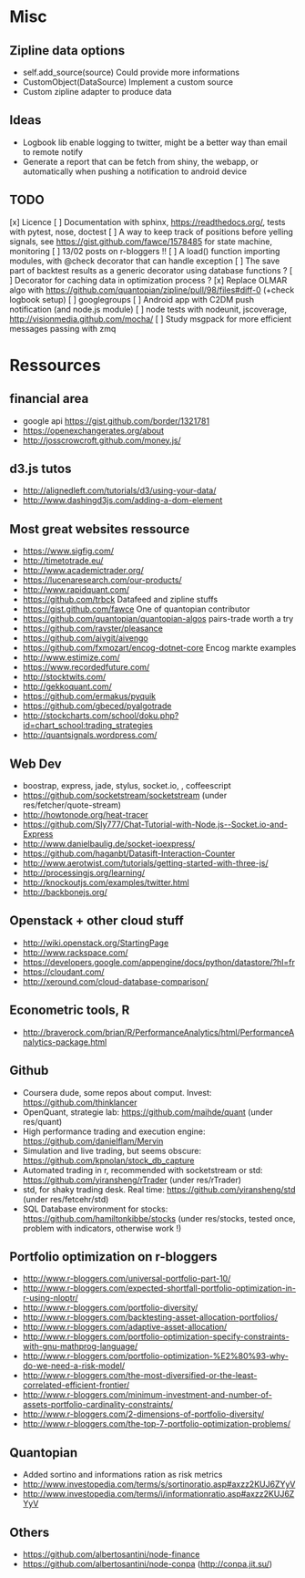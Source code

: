 Misc
====

Zipline data options
--------------------

* self.add_source(source)   Could provide more informations
* CustomObject(DataSource)  Implement a custom source 
* Custom zipline adapter to produce data

Ideas
-----

* Logbook lib enable logging to twitter, might be a better way than email to remote notify
* Generate a report that can be fetch from shiny, the webapp, or automatically when pushing a notification to android device

TODO
----

[x] Licence
[ ] Documentation with sphinx, https://readthedocs.org/, tests with pytest, nose, doctest
[ ] A way to keep track of positions before yelling signals, see https://gist.github.com/fawce/1578485 for state machine, monitoring
[ ] 13/02 posts on r-bloggers !!
[ ] A load() function importing modules, with @check decorator that can handle exception
[ ] The save part of backtest results as a generic decorator using database functions ?
[ ] Decorator for caching data in optimization process ?
[x] Replace OLMAR algo with https://github.com/quantopian/zipline/pull/98/files#diff-0 (+check logbook setup)
[ ] googlegroups 
[ ] Android app with C2DM push notification (and node.js module)
[ ] node tests with nodeunit, jscoverage, http://visionmedia.github.com/mocha/
[ ] Study msgpack for more efficient messages passing with zmq


Ressources
==========

financial area
--------------

* google api https://gist.github.com/border/1321781
* https://openexchangerates.org/about
* http://josscrowcroft.github.com/money.js/


d3.js tutos
-----------

* http://alignedleft.com/tutorials/d3/using-your-data/
* http://www.dashingd3js.com/adding-a-dom-element

Most great websites ressource
-----------------------------

* https://www.sigfig.com/
* http://timetotrade.eu/
* http://www.academictrader.org/
* https://lucenaresearch.com/our-products/
* http://www.rapidquant.com/
* https://github.com/trbck    Datafeed and zipline stuffs
* https://gist.github.com/fawce   One of quantopian contributor
* https://github.com/quantopian/quantopian-algos    pairs-trade worth a try
* https://github.com/ravster/pleasance
* https://github.com/aivgit/aivengo
* https://github.com/fxmozart/encog-dotnet-core    Encog markte examples
* http://www.estimize.com/
* https://www.recordedfuture.com/
* http://stocktwits.com/
* http://gekkoquant.com/
* https://github.com/ermakus/pyquik
* https://github.com/gbeced/pyalgotrade
* http://stockcharts.com/school/doku.php?id=chart_school:trading_strategies
* http://quantsignals.wordpress.com/

Web Dev
-------

* boostrap, express, jade, stylus, socket.io, , coffeescript
* https://github.com/socketstream/socketstream (under res/fetcher/quote-stream)
* http://howtonode.org/heat-tracer
* https://github.com/Sly777/Chat-Tutorial-with-Node.js--Socket.io-and-Express
* http://www.danielbaulig.de/socket-ioexpress/
* https://github.com/haganbt/Datasift-Interaction-Counter
* http://www.aerotwist.com/tutorials/getting-started-with-three-js/
* http://processingjs.org/learning/
* http://knockoutjs.com/examples/twitter.html
* http://backbonejs.org/

Openstack + other cloud stuff
-----------------------------

* http://wiki.openstack.org/StartingPage
* http://www.rackspace.com/
* https://developers.google.com/appengine/docs/python/datastore/?hl=fr
* https://cloudant.com/
* http://xeround.com/cloud-database-comparison/

Econometric tools, R
--------------------

* http://braverock.com/brian/R/PerformanceAnalytics/html/PerformanceAnalytics-package.html

Github
------

* Coursera dude, some repos about comput. Invest: https://github.com/thinklancer
* OpenQuant, strategie lab: https://github.com/maihde/quant (under res/quant)
* High performance trading and execution engine: https://github.com/danielflam/Mervin
* Simulation and live trading, but seems obscure: https://github.com/kpnolan/stock_db_capture
* Automated trading in r, recommended with socketstream or std: https://github.com/yiransheng/rTrader (under res/rTrader)
* std, for shaky trading desk. Real time: https://github.com/yiransheng/std (under res/fetcehr/std)
* SQL Database environment for stocks: https://github.com/hamiltonkibbe/stocks (under res/stocks, tested once, problem with indicators, otherwise work !)

Portfolio optimization on r-bloggers
------------------------------------

* http://www.r-bloggers.com/universal-portfolio-part-10/
* http://www.r-bloggers.com/expected-shortfall-portfolio-optimization-in-r-using-nloptr/
* http://www.r-bloggers.com/portfolio-diversity/
* http://www.r-bloggers.com/backtesting-asset-allocation-portfolios/
* http://www.r-bloggers.com/adaptive-asset-allocation/
* http://www.r-bloggers.com/portfolio-optimization-specify-constraints-with-gnu-mathprog-language/
* http://www.r-bloggers.com/portfolio-optimization-%E2%80%93-why-do-we-need-a-risk-model/
* http://www.r-bloggers.com/the-most-diversified-or-the-least-correlated-efficient-frontier/
* http://www.r-bloggers.com/minimum-investment-and-number-of-assets-portfolio-cardinality-constraints/
* http://www.r-bloggers.com/2-dimensions-of-portfolio-diversity/
* http://www.r-bloggers.com/the-top-7-portfolio-optimization-problems/ 

Quantopian
----------

* Added sortino and informations ration as risk metrics
* http://www.investopedia.com/terms/s/sortinoratio.asp#axzz2KUJ6ZYyV
* http://www.investopedia.com/terms/i/informationratio.asp#axzz2KUJ6ZYyV

Others
------

* https://github.com/albertosantini/node-finance
* https://github.com/albertosantini/node-conpa (http://conpa.jit.su/) 
